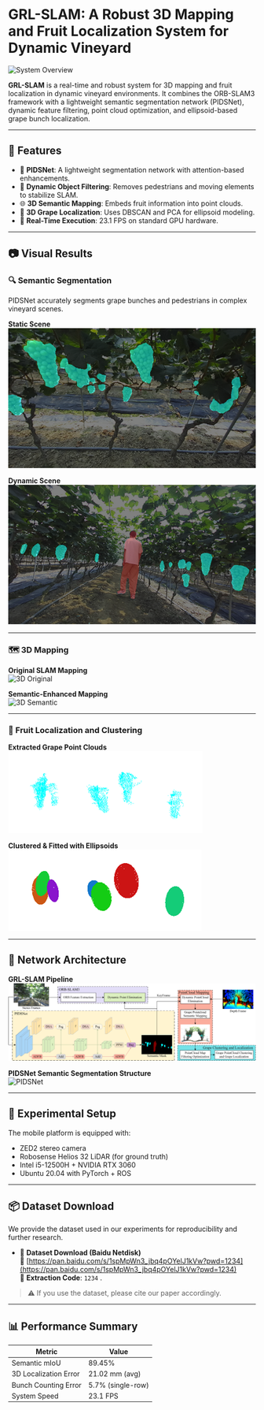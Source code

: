 # GRL-SLAM: A Robust 3D Mapping and Fruit Localization System for Dynamic Vineyard

![System Overview](images/grl_slam_framework.png)

**GRL-SLAM** is a real-time and robust system for 3D mapping and fruit localization in dynamic vineyard environments. It combines the ORB-SLAM3 framework with a lightweight semantic segmentation network (PIDSNet), dynamic feature filtering, point cloud optimization, and ellipsoid-based grape bunch localization.

---

## 🔧 Features

- 🧠 **PIDSNet**: A lightweight segmentation network with attention-based enhancements.
- 🧹 **Dynamic Object Filtering**: Removes pedestrians and moving elements to stabilize SLAM.
- 🌐 **3D Semantic Mapping**: Embeds fruit information into point clouds.
- 🍇 **3D Grape Localization**: Uses DBSCAN and PCA for ellipsoid modeling.
- 🚀 **Real-Time Execution**: 23.1 FPS on standard GPU hardware.

---

## 📷 Visual Results

### 🔍 Semantic Segmentation
PIDSNet accurately segments grape bunches and pedestrians in complex vineyard scenes.

**Static Scene**  
![Segmentation Static](figures/segmentation_static.png)

**Dynamic Scene**  
![Segmentation Dynamic](figures/segmentation_dynamic.png)

---

### 🗺️ 3D Mapping

**Original SLAM Mapping**  
![3D Original](figures/3d_original.png)

**Semantic-Enhanced Mapping**  
![3D Semantic](figures/3d_semantic.png)

---

### 🍇 Fruit Localization and Clustering

**Extracted Grape Point Clouds**  
![Grape Points](figures/grape_points.png)

**Clustered & Fitted with Ellipsoids**  
![Grape Clusters](figures/grape_clusters.png)

---

## 🧠 Network Architecture

**GRL-SLAM Pipeline**  
![GRL-SLAM Overview](figures/grl_slam_framework.png)

**PIDSNet Semantic Segmentation Structure**  
![PIDSNet](figures/pidsnet_framework.png)

---

## 🧪 Experimental Setup

The mobile platform is equipped with:
- ZED2 stereo camera
- Robosense Helios 32 LiDAR (for ground truth)
- Intel i5-12500H + NVIDIA RTX 3060
- Ubuntu 20.04 with PyTorch + ROS

---

## 📦 Dataset Download

We provide the dataset used in our experiments for reproducibility and further research.

- 📁 **Dataset Download (Baidu Netdisk)**  
  🔗 [https://pan.baidu.com/s/1spMpWn3_jbq4pOYelJ1kVw?pwd=1234](https://pan.baidu.com/s/1spMpWn3_jbq4pOYelJ1kVw?pwd=1234)  
  🔑 **Extraction Code**: `1234`  .
> ⚠️ If you use the dataset, please cite our paper accordingly.

---

## 📊 Performance Summary

| Metric                        | Value                     |
|------------------------------|---------------------------|
| Semantic mIoU                | 89.45%                    |
| 3D Localization Error        | 21.02 mm (avg)            |
| Bunch Counting Error         | 5.7% (single-row)         |
| System Speed                 | 23.1 FPS                  |
